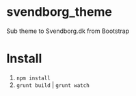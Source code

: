 svendborg_theme
===============

Sub theme to Svendborg.dk from Bootstrap

Install
=======

1. ``npm install``
2. ``grunt build`` | ``grunt watch``
